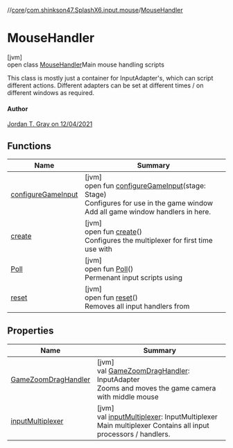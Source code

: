 //[core](../../../index.md)/[com.shinkson47.SplashX6.input.mouse](../index.md)/[MouseHandler](index.md)

# MouseHandler

[jvm]\
open class [MouseHandler](index.md)Main mouse handling scripts

 This class is mostly just a container for InputAdapter's, which can script different actions. Different adapters can be set at different times / on different windows as required. 

#### Author

[Jordan T. Gray on 12/04/2021](https://www.shinkson47.in)

## Functions

| Name | Summary |
|---|---|
| [configureGameInput](configure-game-input.md) | [jvm]<br>open fun [configureGameInput](configure-game-input.md)(stage: Stage)<br>Configures for use in the game window Add all game window handlers in here. |
| [create](create.md) | [jvm]<br>open fun [create](create.md)()<br>Configures the multiplexer for first time use with |
| [Poll](-poll.md) | [jvm]<br>open fun [Poll](-poll.md)()<br>Permenant input scripts using |
| [reset](reset.md) | [jvm]<br>open fun [reset](reset.md)()<br>Removes all input handlers from |

## Properties

| Name | Summary |
|---|---|
| [GameZoomDragHandler](-game-zoom-drag-handler.md) | [jvm]<br>val [GameZoomDragHandler](-game-zoom-drag-handler.md): InputAdapter<br>Zooms and moves the game camera with middle mouse |
| [inputMultiplexer](input-multiplexer.md) | [jvm]<br>val [inputMultiplexer](input-multiplexer.md): InputMultiplexer<br>Main multiplexer Contains all input processors / handlers. |
